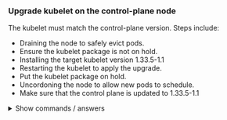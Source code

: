### Upgrade kubelet on the control-plane node

The kubelet must match the control-plane version. Steps include:

- Draining the node to safely evict pods.
- Ensure the kubelet package is not on hold.
- Installing the target kubelet version 1.33.5-1.1
- Restarting the kubelet to apply the upgrade.
- Put the kubelet package on hold.
- Uncordoning the node to allow new pods to schedule.
- Make sure that the control plane is updated to 1.33.5-1.1

<details>
<summary>Show commands / answers</summary>
<p>

```bash
# Drain the control-plane node
kubectl drain control-plane --ignore-daemonsets

# Upgrade kubelet
sudo apt-mark unhold kubelet
sudo apt install -y kubelet=1.33.5-1.1
sudo systemctl daemon-reexec
sudo systemctl daemon-reload
sudo systemctl restart kubelet

# Lock the kubeadm package
sudo apt-mark hold kubelet

# Uncordon the node after upgrade
kubectl uncordon control-plane

# We check if the controlplane has been updated:
kubectl get nodes
```

</p>
</details>

